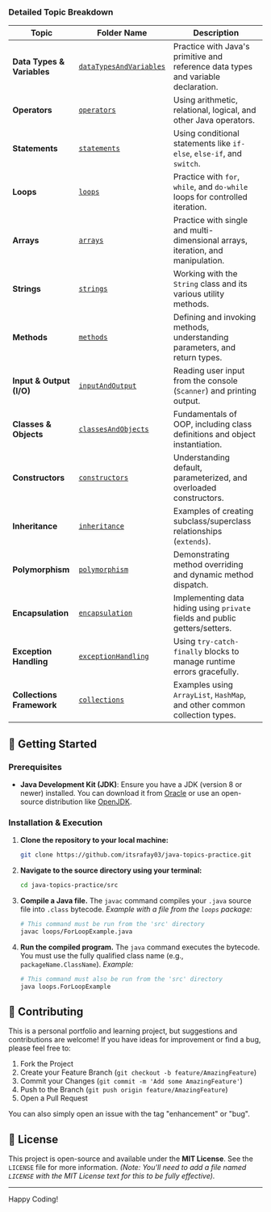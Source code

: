 
### Detailed Topic Breakdown

| Topic                    | Folder Name                                                       | Description                                                                    |
| ------------------------ | ----------------------------------------------------------------- | ------------------------------------------------------------------------------ |
| **Data Types & Variables** | [`dataTypesAndVariables`](./src/dataTypesAndVariables)              | Practice with Java's primitive and reference data types and variable declaration. |
| **Operators**            | [`operators`](./src/operators)                                    | Using arithmetic, relational, logical, and other Java operators.               |
| **Statements**           | [`statements`](./src/statements)                                  | Using conditional statements like `if-else`, `else-if`, and `switch`.          |
| **Loops**                | [`loops`](./src/loops)                                            | Practice with `for`, `while`, and `do-while` loops for controlled iteration.     |
| **Arrays**               | [`arrays`](./src/arrays)                                          | Practice with single and multi-dimensional arrays, iteration, and manipulation.    |
| **Strings**              | [`strings`](./src/strings)                                        | Working with the `String` class and its various utility methods.                 |
| **Methods**              | [`methods`](./src/methods)                                        | Defining and invoking methods, understanding parameters, and return types.         |
| **Input & Output (I/O)**  | [`inputAndOutput`](./src/inputAndOutput)                          | Reading user input from the console (`Scanner`) and printing output.             |
| **Classes & Objects**    | [`classesAndObjects`](./src/classesAndObjects)                      | Fundamentals of OOP, including class definitions and object instantiation.       |
| **Constructors**         | [`constructors`](./src/constructors)                              | Understanding default, parameterized, and overloaded constructors.               |
| **Inheritance**          | [`inheritance`](./src/inheritance)                                | Examples of creating subclass/superclass relationships (`extends`).              |
| **Polymorphism**         | [`polymorphism`](./src/polymorphism)                              | Demonstrating method overriding and dynamic method dispatch.                     |
| **Encapsulation**        | [`encapsulation`](./src/encapsulation)                              | Implementing data hiding using `private` fields and public getters/setters.      |
| **Exception Handling**   | [`exceptionHandling`](./src/exceptionHandling)                      | Using `try-catch-finally` blocks to manage runtime errors gracefully.          |
| **Collections Framework**| [`collections`](./src/collections)                                | Examples using `ArrayList`, `HashMap`, and other common collection types.          |


## 🚀 Getting Started

### Prerequisites
*   **Java Development Kit (JDK)**: Ensure you have a JDK (version 8 or newer) installed. You can download it from [Oracle](https://www.oracle.com/java/technologies/downloads/) or use an open-source distribution like [OpenJDK](https://openjdk.java.net/).

### Installation & Execution

1.  **Clone the repository to your local machine:**
    ```bash
    git clone https://github.com/itsrafay03/java-topics-practice.git
    ```

2.  **Navigate to the source directory using your terminal:**
    ```bash
    cd java-topics-practice/src
    ```

3.  **Compile a Java file.** The `javac` command compiles your `.java` source file into `.class` bytecode.
    *Example with a file from the `loops` package:*
    ```bash
    # This command must be run from the 'src' directory
    javac loops/ForLoopExample.java
    ```

4.  **Run the compiled program.** The `java` command executes the bytecode. You must use the fully qualified class name (e.g., `packageName.ClassName`).
    *Example:*
    ```bash
    # This command must also be run from the 'src' directory
    java loops.ForLoopExample
    ```

## 🤝 Contributing

This is a personal portfolio and learning project, but suggestions and contributions are welcome! If you have ideas for improvement or find a bug, please feel free to:

1.  Fork the Project
2.  Create your Feature Branch (`git checkout -b feature/AmazingFeature`)
3.  Commit your Changes (`git commit -m 'Add some AmazingFeature'`)
4.  Push to the Branch (`git push origin feature/AmazingFeature`)
5.  Open a Pull Request

You can also simply open an issue with the tag "enhancement" or "bug".

## 📜 License
This project is open-source and available under the **MIT License**. See the `LICENSE` file for more information.
*(Note: You'll need to add a file named `LICENSE` with the MIT License text for this to be fully effective).*

---
Happy Coding!
